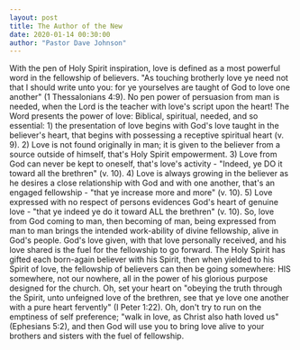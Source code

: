 ```yaml
---
layout: post
title: The Author of the New
date: 2020-01-14 00:30:00
author: "Pastor Dave Johnson"
---
```


With the pen of Holy Spirit inspiration, love is defined as a most powerful word in the fellowship of believers. "As touching brotherly love ye need not that I should write unto you: for ye yourselves are taught of God to love one another" (1 Thessalonians 4:9). No pen power of persuasion from man is needed, when the Lord is the teacher with love's script upon the heart! The Word presents the power of love: Biblical, spiritual, needed, and so essential: 1) the presentation of love begins with God's love taught in the believer's heart, that begins with possessing a receptive spiritual heart (v. 9). 2) Love is not found originally in man; it is given to the believer from a source outside of himself, that's Holy Spirit empowerment. 3) Love from God can never be kept to oneself, that's love's activity - "Indeed, ye DO it toward all the brethren" (v. 10). 4) Love is always growing in the believer as he desires a close relationship with God and with one another, that's an engaged fellowship - "that ye increase more and more" (v. 10). 5) Love expressed with no respect of persons evidences God's heart of genuine love - "that ye indeed ye do it toward ALL the brethren" (v. 10). So, love from God coming to man, then becoming of man, being expressed from man to man brings the intended work-ability of divine fellowship, alive in God's people. God's love given, with that love personally received, and his love shared is the fuel for the fellowship to go forward. The Holy Spirit has gifted each born-again believer with his Spirit, then when yielded to his Spirit of love, the fellowship of believers can then be going somewhere: HIS somewhere, not our nowhere, all in the power of his glorious purpose designed for the church. Oh, set your heart on "obeying the truth through the Spirit, unto unfeigned love of the brethren, see that ye love one another with a pure heart fervently" (I Peter 1:22). Oh, don't try to run on the emptiness of self preference; "walk in love, as Christ also hath loved us" (Ephesians 5:2), and then God will use you to bring love alive to your brothers and sisters with the fuel of fellowship.
